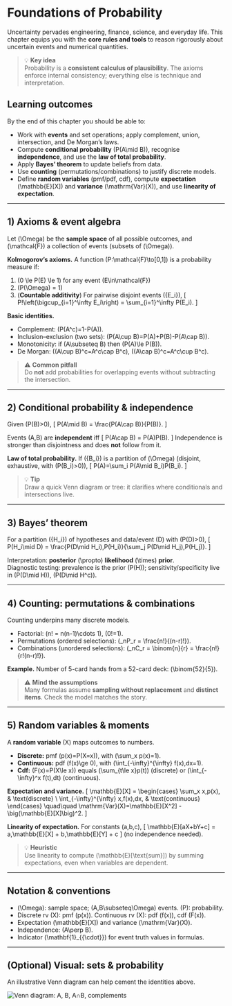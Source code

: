 # Foundations of Probability

Uncertainty pervades engineering, finance, science, and everyday life. This chapter equips you with the **core rules and tools** to reason rigorously about uncertain events and numerical quantities.

> 💡 **Key idea**  
> Probability is a **consistent calculus of plausibility**. The axioms enforce internal consistency; everything else is technique and interpretation.

## Learning outcomes

By the end of this chapter you should be able to:

- Work with **events** and set operations; apply complement, union, intersection, and De Morgan’s laws.
- Compute **conditional probability** \(P(A\mid B)\), recognise **independence**, and use the **law of total probability**.
- Apply **Bayes’ theorem** to update beliefs from data.
- Use **counting** (permutations/combinations) to justify discrete models.
- Define **random variables** (pmf/pdf, cdf), compute **expectation** \(\mathbb{E}[X]\) and **variance** \(\mathrm{Var}(X)\), and use **linearity of expectation**.

---

## 1) Axioms & event algebra

Let \(\Omega\) be the **sample space** of all possible outcomes, and \(\mathcal{F}\) a collection of events (subsets of \(\Omega\)).

**Kolmogorov’s axioms.** A function \(P:\mathcal{F}\to[0,1]\) is a probability measure if:

1. \(0 \le P(E) \le 1\) for any event \(E\in\mathcal{F}\)
2. \(P(\Omega) = 1\)
3. (**Countable additivity**) For pairwise disjoint events \(\{E_i\}\),
   \[
   P\!\left(\bigcup_{i=1}^\infty E_i\right) = \sum_{i=1}^\infty P(E_i).
   \]

**Basic identities.**

- Complement: \(P(A^c)=1-P(A)\).
- Inclusion–exclusion (two sets): \(P(A\cup B)=P(A)+P(B)-P(A\cap B)\).
- Monotonicity: if \(A\subseteq B\) then \(P(A)\le P(B)\).
- De Morgan: \((A\cup B)^c=A^c\cap B^c\), \((A\cap B)^c=A^c\cup B^c\).

> ⚠️ **Common pitfall**  
> Do **not** add probabilities for overlapping events without subtracting the intersection.

---

## 2) Conditional probability & independence

Given \(P(B)>0\),
\[
P(A\mid B) = \frac{P(A\cap B)}{P(B)}.
\]

Events \(A,B\) are **independent** iff
\[
P(A\cap B) = P(A)P(B).
\]
Independence is stronger than disjointness and does **not** follow from it.

**Law of total probability.** If \(\{B_i\}\) is a partition of \(\Omega\) (disjoint, exhaustive, with \(P(B_i)>0\)),
\[
P(A)=\sum_i P(A\mid B_i)P(B_i).
\]

> 💡 **Tip**  
> Draw a quick Venn diagram or tree: it clarifies where conditionals and intersections live.

---

## 3) Bayes’ theorem

For a partition \(\{H_i\}\) of hypotheses and data/event \(D\) with \(P(D)>0\),
\[
P(H_i\mid D)
= \frac{P(D\mid H_i)\,P(H_i)}{\sum_j P(D\mid H_j)\,P(H_j)}.
\]

Interpretation: **posterior** \(\propto\) **likelihood** \(\times\) **prior**.  
Diagnostic testing: prevalence is the prior \(P(H)\); sensitivity/specificity live in \(P(D\mid H)\), \(P(D\mid H^c)\).

---

## 4) Counting: permutations & combinations

Counting underpins many discrete models.

- Factorial: \(n! = n(n-1)\cdots 1\), \(0!=1\).
- Permutations (ordered selections): \(_nP_r = \frac{n!}{(n-r)!}\).
- Combinations (unordered selections): \(_nC_r = \binom{n}{r} = \frac{n!}{r!(n-r)!}\).

**Example.** Number of 5-card hands from a 52-card deck: \(\binom{52}{5}\).

> ⚠️ **Mind the assumptions**  
> Many formulas assume **sampling without replacement** and **distinct items**. Check the model matches the story.

---

## 5) Random variables & moments

A **random variable** \(X\) maps outcomes to numbers.

- **Discrete:** pmf \(p(x)=P(X=x)\), with \(\sum_x p(x)=1\).
- **Continuous:** pdf \(f(x)\ge 0\), with \(\int_{-\infty}^{\infty} f(x)\,dx=1\).
- **Cdf:** \(F(x)=P(X\le x)\) equals \(\sum_{t\le x}p(t)\) (discrete) or \(\int_{-\infty}^x f(t)\,dt\) (continuous).

**Expectation and variance.**
\[
\mathbb{E}[X] =
\begin{cases}
\sum_x x\,p(x), & \text{discrete} \\
\int_{-\infty}^{\infty} x\,f(x)\,dx, & \text{continuous}
\end{cases}
\quad\quad
\mathrm{Var}(X)=\mathbb{E}[X^2] - \big(\mathbb{E}[X]\big)^2.
\]

**Linearity of expectation.** For constants \(a,b,c\),
\[
\mathbb{E}[aX+bY+c] = a\,\mathbb{E}[X] + b\,\mathbb{E}[Y] + c
\]
(no independence needed).

> 💡 **Heuristic**  
> Use linearity to compute \(\mathbb{E}[\text{sum}]\) by summing expectations, even when variables are dependent.

---

## Notation & conventions

- \(\Omega\): sample space; \(A,B\subseteq\Omega\) events. \(P\): probability.
- Discrete rv \(X\): pmf \(p(x)\). Continuous rv \(X\): pdf \(f(x)\), cdf \(F(x)\).
- Expectation \(\mathbb{E}[X]\) and variance \(\mathrm{Var}(X)\).
- Independence: \(A\perp B\).
- Indicator \(\mathbf{1}_{\{\cdot\}}\) for event truth values in formulas.

---

## (Optional) Visual: sets & probability

An illustrative Venn diagram can help cement the identities above.

![Venn diagram: A, B, A∩B, complements](./tutorials/introduction-to-probability-distribution/foundations/images/venn-placeholder.png)

